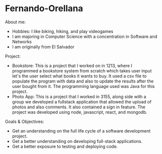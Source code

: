 # Fernando-Orellana

About me:
- Hobbies: I like biking, hiking, and play videogames
- I am majoring in Computer Science with a concentration in Software and Networks
- I am originally from El Salvador

Project:
- Bookstore: This is a project that I worked on in 1213, where I programmed a bookstore system from scratch which takes user input let's the user select what books it wants to buy. It used a csv file to populate the program with data and also to update the results after the user bought from it. The programming language used was Java for this project.
- Photo App: This is a project that I worked in 3155, along side with a group we developed a fullstack application that allowed the upload of photos and also comments. It also contained a sign in feature. The project was developed using node, javascript, react, and mongodb.

Goals & Objectives:
- Get an understanding on the full life cycle of a software development project.
- Get a better understanding on developing full-stack applications.
- Get a better exposure to testing and deploying code.

